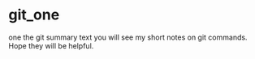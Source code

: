 # git_one
one the git summary text you will see my short notes on git commands. Hope they will be helpful.

